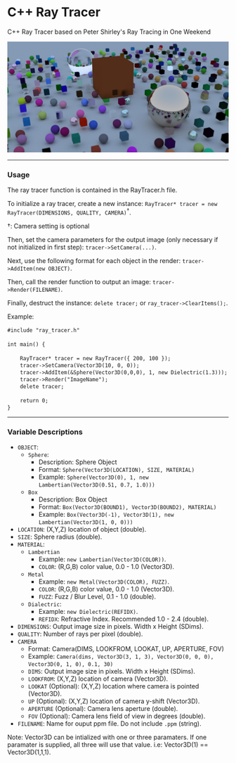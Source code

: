 ﻿# C++ Ray Tracer
C++ Ray Tracer based on Peter Shirley's Ray Tracing in One Weekend

![Ray Tracer Banner](https://raw.githubusercontent.com/cdgco/raytracing/master/Demo.png)
<hr>

### Usage
The ray tracer function is contained in the RayTracer.h file.

To initialize a ray tracer, create a new instance: `RayTracer* tracer = new RayTracer(DIMENSIONS, QUALITY, CAMERA)`<sup>†</sup>.

†: Camera setting is optional

Then, set the camera parameters for the output image (only necessary if not initialized in first step): `tracer->SetCamera(...)`.

Next, use the following format for each object in the render: `tracer->AddItem(new OBJECT)`.
 
Then, call the render function to output an image: `tracer->Render(FILENAME)`.

Finally, destruct the instance: `delete tracer;` or `ray_tracer->ClearItems();`.
 
Example:
```
#include "ray_tracer.h"

int main() {

	RayTracer* tracer = new RayTracer({ 200, 100 });
	tracer->SetCamera(Vector3D(10, 0, 0));
	tracer->AddItem(&Sphere(Vector3D(0,0,0), 1, new Dielectric(1.3)));
	tracer->Render("ImageName");
	delete tracer;

	return 0;
}
```
<hr>

### Variable Descriptions
* `OBJECT`:
  * `Sphere`:
    * Description: Sphere Object
    * Format: `Sphere(Vector3D(LOCATION), SIZE, MATERIAL)`
    * Example: `Sphere(Vector3D(0), 1, new Lambertian(Vector3D(0.51, 0.7, 1.0)))`
  * `Box`
    * Description: Box Object
    * Format: `Box(Vector3D(BOUND1), Vector3D(BOUND2), MATERIAL)`
    * Example: `Box(Vector3D(-1), Vector3D(1), new Lambertian(Vector3D(1, 0, 0)))`
* `LOCATION`: (X,Y,Z) location of object (double).
* `SIZE`: Sphere radius (double).
* `MATERIAL`:
  * `Lambertian`
    * Example: `new Lambertian(Vector3D(COLOR))`.
    * `COLOR`: (R,G,B) color value, 0.0 - 1.0 (Vector3D).
  * `Metal`
    * Example: `new Metal(Vector3D(COLOR), FUZZ)`.
    * `COLOR`: (R,G,B) color value, 0.0 - 1.0 (Vector3D).
    * `FUZZ`: Fuzz / Blur Level, 0.1 - 1.0 (double).
  * `Dialectric`: 
    * Example: `new Dielectric(REFIDX)`.
    * `REFIDX`: Refractive Index. Recommended 1.0 - 2.4 (double).
* `DIMENSIONS`: Output image size in pixels. Width x Height (SDims).
* `QUALITY`: Number of rays per pixel (double).
* `CAMERA`
  * Format: Camera(DIMS, LOOKFROM, LOOKAT, UP, APERTURE, FOV) 
  * Example: `Camera(dims, Vector3D(3, 1, 3), Vector3D(0, 0, 0), Vector3D(0, 1, 0), 0.1, 30)`
  * `DIMS`: Output image size in pixels. Width x Height (SDims).
  * `LOOKFROM`: (X,Y,Z) location of camera (Vector3D).
  * `LOOKAT` (Optional): (X,Y,Z) location where camera is pointed (Vector3D).
  * `UP` (Optional): (X,Y,Z) location of camera y-shift (Vector3D).
  * `APERTURE` (Optional): Camera lens aperture (double).
  * `FOV` (Optional): Camera lens field of view in degrees (double).
* `FILENAME`: Name for ouput ppm file. Do not include `.ppm` (string).

Note: Vector3D can be intialized with one or three paramaters. If one paramater is supplied, all three will use that value. i.e: Vector3D(1) == Vector3D(1,1,1).
